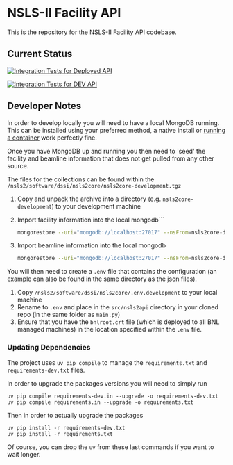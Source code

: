 # NSLS-II Facility API

This is the repository for the NSLS-II Facility API codebase.

## Current Status

[![Integration Tests for Deployed API](https://github.com/NSLS2/nsls2api/actions/workflows/test-production-deployment.yml/badge.svg)](https://github.com/NSLS2/nsls2api/actions/workflows/test-production-deployment.yml)

[![Integration Tests for DEV API](https://github.com/NSLS2/nsls2api/actions/workflows/test-dev-deployment.yml/badge.svg)](https://github.com/NSLS2/nsls2api/actions/workflows/test-dev-deployment.yml)

## Developer Notes

In order to develop locally you will need to have a local MongoDB running.  
This can be installed using your preferred method, a native install
or [running a container](https://hub.docker.com/_/mongo) work perfectly fine.

Once you have MongoDB up and running you then need to 'seed' the facility and beamline information that
does not get pulled from any other source.

The files for the collections can be found within the `/nsls2/software/dssi/nsls2core/nsls2core-development.tgz`

1. Copy and unpack the archive into a directory (e.g. `nsls2core-development`) to your development machine

2. Import facility information into the local mongodb```
   ```bash
   mongorestore --uri="mongodb://localhost:27017" --nsFrom=nsls2core-development.facilities --nsTo=nsls2core-development.facilities ./nsls2core-development/facilities.bson
   ```
3. Import beamline information into the local mongodb
   ```bash
   mongorestore --uri="mongodb://localhost:27017" --nsFrom=nsls2core-development.beamlines --nsTo=nsls2core-development.beamlines ./nsls2core-development/beamlines.bson
   ```

You will then need to create a `.env` file that contains the configuration (an example can also be found in the same
directory as the json files).

1. Copy `/nsls2/software/dssi/nsls2core/.env.development` to your local machine
2. Rename to `.env` and place in the `src/nsls2api` directory in your cloned repo (in the same folder as `main.py`)
3. Ensure that you have the `bnlroot.crt` file (which is deployed to all BNL managed machines) in the location specified
   within the `.env` file.

### Updating Dependencies

The project uses `uv pip compile` to manage the `requirements.txt` and `requirements-dev.txt` files.

In order to upgrade the packages versions you will need to simply run

```
uv pip compile requirements-dev.in --upgrade -o requirements-dev.txt
uv pip compile requirements.in --upgrade -o requirements.txt
```

Then in order to actually upgrade the packages 
```
uv pip install -r requirements-dev.txt
uv pip install -r requirements.txt
```
Of course, you can drop the `uv` from these last commands if you want to wait longer. 